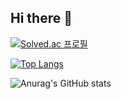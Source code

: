 ## Hi there 👋

[![Solved.ac
프로필](http://mazassumnida.wtf/api/v2/generate_badge?boj={mo_o_noe})](https://solved.ac/{mo_o_noe})

[![Top Langs](https://github-readme-stats.vercel.app/api/top-langs/?username=hyeonhoi11&layout=compact)](https://github.com/hyeonhoi11/github-readme-stats)

![Anurag's GitHub stats](https://github-readme-stats.vercel.app/api?username=hyeonhoi11&show_icons=true&theme=radical)

